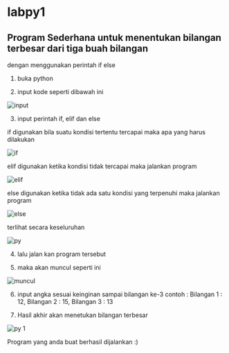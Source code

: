 # labpy1

## Program Sederhana untuk menentukan bilangan terbesar dari tiga buah bilangan

dengan menggunakan perintah if else

1. buka python

2. input kode seperti dibawah ini

![input](https://user-images.githubusercontent.com/46951612/52630655-69498c80-2eef-11e9-99d4-d58921f0f0eb.png)

3. input perintah if, elif dan else

  if digunakan bila suatu kondisi tertentu tercapai maka apa yang harus dilakukan 

![if](https://user-images.githubusercontent.com/46951612/52630896-03113980-2ef0-11e9-98a2-430e8fa72596.png)

  elif digunakan ketika kondisi tidak tercapai maka jalankan program

![elif](https://user-images.githubusercontent.com/46951612/52630908-0ad0de00-2ef0-11e9-9267-6cffefdf4606.png)

  else digunakan ketika tidak ada satu kondisi yang terpenuhi maka jalankan program

![else](https://user-images.githubusercontent.com/46951612/52630918-102e2880-2ef0-11e9-8c87-d1f44522a3cb.png)

  terlihat secara keseluruhan

![py](https://user-images.githubusercontent.com/46951612/52631253-e6293600-2ef0-11e9-99c8-156dae914a63.png)

4. lalu jalan kan program tersebut

5. maka akan muncul seperti ini

![muncul](https://user-images.githubusercontent.com/46951612/52631619-d52cf480-2ef1-11e9-9379-bb4c34c87275.png)

6. input angka sesuai keinginan sampai bilangan ke-3
  contoh :
  Bilangan 1 : 12,
  Bilangan 2 : 15,
  Bilangan 3 : 13
  
7. Hasil akhir akan menetukan bilangan terbesar

![py 1](https://user-images.githubusercontent.com/46951612/52631865-87fd5280-2ef2-11e9-94e9-8526e2c0a6cd.png)

Program yang anda buat berhasil dijalankan :)
